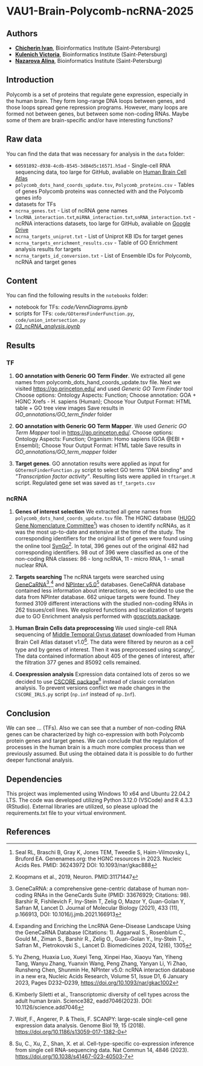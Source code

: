 # VAU1-Brain-Polycomb-ncRNA-2025

## Authors
- **[Chicherin Ivan](https://github.com/Ivan-chich)**, Bioinformatics Institute (Saint-Petersburg)
- **[Kulenich Victoria](https://github.com/vickulenich/)**, Bioinformatics Institute (Saint-Petersburg)
- **[Nazarova Alina](https://github.com/)**, Bioinformatics Institute (Saint-Petersburg)

## Introduction
Polycomb is a set of proteins that regulate gene expression, especially in the human brain. They form long-range DNA loops between genes, and those loops spread gene repression programs. However, many loops are formed not between genes, but between some non-coding RNAs. Maybe some of them are brain-specific and/or have interesting functions?

## Raw data
You can find the data that was necessary for analysis in the `data` folder:
- `60591892-d938-4cdb-8545-3d84d5c16571.h5ad` - Single-cell RNA sequencing data, too large for GitHub, avaliable on [Human Brain Cell Atlas](https://cellxgene.cziscience.com/collections/283d65eb-dd53-496d-adb7-7570c7caa443)
- `polycomb_dots_hand_coords_update.tsv`, `Polycomb_proteins.csv` - Tables of genes Polycomb proteins was connected with and the Polycomb genes info
- datasets for TFs
- `ncrna_genes.txt` - List of ncRNA gene names
- `lncRNA_interaction.txt`,`miRNA_interaction.txt`,`snRNA_interaction.txt` - ncRNA interactions datasets, too large for GitHub, avaliable on [Google Drive](https://drive.google.com/drive/folders/1LXdX8x9EYX3MBPDHqZ87whL4-T9Ruhbc?usp=drive_link)
- `ncrna_targets_uniprot.txt` - List of Uniprot KB IDs for target genes
- `ncrna_targets_enrichment_results.csv` - Table of GO Enrichment analysis results for targets
- `ncrna_targets_id_conversion.txt` - List of Ensemble IDs for Polycomb, ncRNA and target genes


## Content
You can find the following results in the `notebooks` folder:

- notebook for TFs: *code/VennDiagrams.ipynb*
- scripts for TFs: `code/GOtermsFinderFunction.py`, `code/union_intersection.py`
- *[03_ncRNA_analysis.ipynb](https://github.com/)*


## Results
### TF

1. **GO annotation with Generic GO Term Finder**.
We extracted all gene names from polycomb_dots_hand_coords_update.tsv file.
Next we visited https://go.princeton.edu/ and used *Generic GO Term Finder* tool
Choose options: Ontology Aspects: Function; Choose annotation: GOA + HGNC Xrefs - H. sapiens (Human);
Choose Your Output Format: HTML table + GO tree view images
Save results in *GO_annotations/GO_term_finder* folder

2. **GO annotation with Generic GO Term Mapper**.
We used *Generic GO Term Mapper* tool in https://go.princeton.edu/.
Choose options: Ontology Aspects: Function; Organism: Homo sapiens (GOA @EBI + Ensembl);
Choose Your Output Format: HTML table
Save results in *GO_annotations/GO_term_mapper* folder

3. **Target genes**.
GO annotation results were applied as input for `GOtermsFinderFunction.py` script to select GO terms *"DNA binding"* and
*"Transcription factor activity"*. Resulting lists were applied in `tftarget.R` script. Regulated gene
set was saved as `tf_targets.csv`

### ncRNA
1. **Genes of interest selection**
We extracted all gene names from `polycomb_dots_hand_coords_update.tsv` file. The HGNC database ([HUGO Gene Nomenclature Committee](https://www.genenames.org/)[^1]) was chosen to identify ncRNAs, as it was the most up-to-date and extensive at the time of the study. The corresponding identifiers for the original list of genes were found using the online tool [SynGo](https://www.syngoportal.org/convert)[^2]. In total, 396 genes out of the original 482 had corresponding identifiers. 98 out of 396 were classified as one of the non-coding RNA classes: 86 - long ncRNA, 11 - micro RNA, 1 - small nuclear RNA.

2. **Targets searching**
The ncRNA targets were searched using [GeneCaRNA](https://www.genecards.org/genecarna)[^3],[^4] and [NPInter v5.0](http://bigdata.ibp.ac.cn/npinter5)[^5] databases. GeneCaRNA database contained less information about interactions, so we decided to use the data from NPInter database. 662 unique targets were found. They formed 3109 different interactions with the studied non-coding RNAs in 262 tissues/cell lines. We explored functions and localization of targets due to GO Enrichment analysis performed with [goscripts package](https://github.com/pmoris/goscripts).

3. **Human Brain Cells data preprocessing**
We used single-cell RNA sequencing of [Middle Temporal Gyrus dataset](https://cellxgene.cziscience.com/collections/283d65eb-dd53-496d-adb7-7570c7caa443) downloaded from Human Brain Cell Atlas dataset v1.0[^6]. The data were filtered by neuron as a cell type and by genes of interest. Then it was preprocessed using scanpy[^7]. The data contained information about 405 of the genes of interest, after the filtration 377 genes and 85092 cells remained.

4. **Coexpression analysis**
Expression data contained lots of zeros so we decided to use [CSCORE package](https://github.com/ChangSuBiostats/CS-CORE_python)[^8] instead of classic correlation analysis. To prevent versions conflict we made changes in the `CSCORE_IRLS.py` script (`np.inf` instead of `np.Inf`).

## Conclusion
We can see ... (TFs). Also we can see that a number of non-coding RNA genes can be characterized by high co-expression with both Polycomb protein genes and target genes. We can conclude that the regulation of processes in the human brain is a much more complex process than we previously assumed. But using the obtained data it is possible to do further deeper functional analysis.

## Dependencies
This project was implemented using Windows 10 x64 and Ubuntu 22.04.2 LTS. The code was developed utilizing Python 3.12.0 (VSCode) and R 4.3.3 (RStudio). External libraries are utilized, so please upload the requirements.txt file to your virtual environment.

## References
[^1]: Seal RL, Braschi B, Gray K, Jones TEM, Tweedie S, Haim-Vilmovsky L, Bruford EA. Genenames.org: the HGNC resources in 2023. Nucleic Acids Res. PMID: 36243972 DOI: 10.1093/nar/gkac888
[^2]: Koopmans et al., 2019, Neuron. PMID:31171447
[^3]: GeneCaRNA: a comprehensive gene-centric database of human non-coding RNAs in the GeneCards Suite (PMID: 33676929; Citations: 98). Barshir R, Fishilevich F, Iny-Stein T, Zelig O, Mazor Y, Guan-Golan Y, Safran M, Lancet D. Journal of Molecular Biology (2021), 433 (11), p.166913, DOI: 10.1016/j.jmb.2021.166913
[^4]: Expanding and Enriching the LncRNA Gene–Disease Landscape Using the GeneCaRNA Database (Citations: 1). Aggarwal S., Rosenblum C., Gould M., Ziman S., Barshir R., Zelig O., Guan-Golan Y., Iny-Stein T., Safran M., Pietrokovski S., Lancet D. Biomedicines 2024, 12(6), 1305
[^5]: Yu Zheng, Huaxia Luo, Xueyi Teng, Xinpei Hao, Xiaoyu Yan, Yiheng Tang, Wanyu Zhang, Yuanxin Wang, Peng Zhang, Yanyan Li, Yi Zhao, Runsheng Chen, Shunmin He, NPInter v5.0: ncRNA interaction database in a new era, Nucleic Acids Research, Volume 51, Issue D1, 6 January 2023, Pages D232–D239, https://doi.org/10.1093/nar/gkac1002
[^6]: Kimberly Siletti et al., Transcriptomic diversity of cell types across the adult human brain. Science382, eadd7046(2023). DOI: 10.1126/science.add7046
[^7]: Wolf, F., Angerer, P. & Theis, F. SCANPY: large-scale single-cell gene expression data analysis. Genome Biol 19, 15 (2018). https://doi.org/10.1186/s13059-017-1382-0
[^8]: Su, C., Xu, Z., Shan, X. et al. Cell-type-specific co-expression inference from single cell RNA-sequencing data. Nat Commun 14, 4846 (2023). https://doi.org/10.1038/s41467-023-40503-7